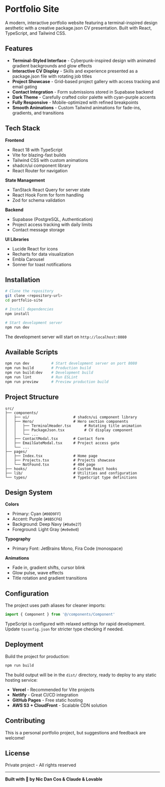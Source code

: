 # Portfolio Site

A modern, interactive portfolio website featuring a terminal-inspired design aesthetic with a creative package.json CV presentation. Built with React, TypeScript, and Tailwind CSS.

## Features

- **Terminal-Styled Interface** - Cyberpunk-inspired design with animated gradient backgrounds and glow effects
- **Interactive CV Display** - Skills and experience presented as a package.json file with rotating job titles
- **Project Showcase** - Grid-based project gallery with access tracking and email gating
- **Contact Integration** - Form submissions stored in Supabase backend
- **Dark Theme** - Carefully crafted color palette with cyan-purple accents
- **Fully Responsive** - Mobile-optimized with refined breakpoints
- **Smooth Animations** - Custom Tailwind animations for fade-ins, gradients, and transitions

## Tech Stack

**Frontend**
- React 18 with TypeScript
- Vite for blazing-fast builds
- Tailwind CSS with custom animations
- shadcn/ui component library
- React Router for navigation

**State Management**
- TanStack React Query for server state
- React Hook Form for form handling
- Zod for schema validation

**Backend**
- Supabase (PostgreSQL, Authentication)
- Project access tracking with daily limits
- Contact message storage

**UI Libraries**
- Lucide React for icons
- Recharts for data visualization
- Embla Carousel
- Sonner for toast notifications

## Installation

```bash
# Clone the repository
git clone <repository-url>
cd portfolio-site

# Install dependencies
npm install

# Start development server
npm run dev
```

The development server will start on `http://localhost:8080`

## Available Scripts

```bash
npm run dev          # Start development server on port 8080
npm run build        # Production build
npm run build:dev    # Development build
npm run lint         # Run ESLint
npm run preview      # Preview production build
```

## Project Structure

```
src/
├── components/
│   ├── ui/                    # shadcn/ui component library
│   ├── Hero/                  # Hero section components
│   │   ├── TerminalHeader.tsx      # Rotating title animation
│   │   ├── PackageJson.tsx         # CV display component
│   │   └── ...
│   ├── ContactModal.tsx       # Contact form
│   ├── EmailGateModal.tsx     # Project access gate
│   └── ...
├── pages/
│   ├── Index.tsx              # Home page
│   ├── Projects.tsx           # Projects showcase
│   └── NotFound.tsx           # 404 page
├── hooks/                     # Custom React hooks
├── lib/                       # Utilities and configuration
└── types/                     # TypeScript type definitions
```

## Design System

**Colors**
- Primary: Cyan (`#00D9FF`)
- Accent: Purple (`#8B5CF6`)
- Background: Deep Navy (`#0a0e27`)
- Foreground: Light Gray (`#e0e0e0`)

**Typography**
- Primary Font: JetBrains Mono, Fira Code (monospace)

**Animations**
- Fade in, gradient shifts, cursor blink
- Glow pulse, wave effects
- Title rotation and gradient transitions

## Configuration

The project uses path aliases for cleaner imports:

```typescript
import { Component } from '@/components/Component'
```

TypeScript is configured with relaxed settings for rapid development. Update `tsconfig.json` for stricter type checking if needed.

## Deployment

Build the project for production:

```bash
npm run build
```

The build output will be in the `dist/` directory, ready to deploy to any static hosting service:

- **Vercel** - Recommended for Vite projects
- **Netlify** - Great CI/CD integration
- **GitHub Pages** - Free static hosting
- **AWS S3 + CloudFront** - Scalable CDN solution

## Contributing

This is a personal portfolio project, but suggestions and feedback are welcome!

## License

Private project - All rights reserved

---

**Built with 💙 by Nic Dan Cos & Claude & Lovable**
